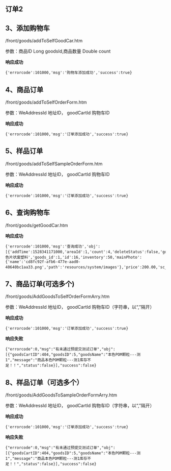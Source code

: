 ## 订单2 ##

## 3、添加购物车 ##

/front/goods/addToSelfGoodCar.htm

参数：商品ID Long goodsId,商品数量 Double count

**响应成功**

    {'errorcode':101000,'msg':'购物车添加成功','success':true}


## 4、商品订单 ##

/front/goods/addToSelfOrderForm.htm

参数：WeAddressId 地址ID，
	 goodCartId 购物车ID

**响应成功**

    {'errorcode':101000,'msg':'订单添加成功','success':true}


## 5、样品订单 ##

/front/goods/addToSelfSampleOrderForm.htm

参数：WeAddressId 地址ID，
	 goodCartId 购物车ID

**响应成功**

    {'errorcode':101000,'msg':'订单添加成功','success':true}


## 6、查询购物车 ##

/front/goods/getGoodCar.htm

**响应成功**

    {'errorcode':101000,'msg':'查询成功','obj':[{'addTime':1528341171000,'areaId':1,'count':4,'deleteStatus':false,'goodName':'白色片状废塑料','goods_id':1,'id':16,'inventory':50,'mainPhoto':{'name':'cd8fc92f-afb6-477e-aad0-40640bc1aa33.png','path':'resources/system/images'},'price':200.00,'sc_id':25,'updatecount':0,'utilName':'吨'}],'success':true}



## 7、商品订单(可选多个) ##

/front/goods/AddGoodsToSelfOrderFormArry.htm

参数：WeAddressId 地址ID，
	 goodCartId 购物车ID（字符串，以“,”隔开）

**响应成功**

    {'errorcode':101000,'msg':'订单添加成功','success':true}

**响应失败**

    {"errorcode":0,"msg":"有未通过预提交测试订单","obj":[{"goodsCartID":404,"goodsID":5,"goodsName":"本色POM颗粒---测1","message":"商品本色POM颗粒---测1库存不足！！","status":false}],"success":false}


## 8、样品订单（可选多个） ##

/front/goods/AddGoodsToSampleOrderFormArry.htm

参数：WeAddressId 地址ID，
	 goodCartId 购物车ID（字符串，以“,”隔开）

**响应成功**

    {'errorcode':101000,'msg':'订单添加成功','success':true}

**响应失败**

    {"errorcode":0,"msg":"有未通过预提交测试订单","obj":[{"goodsCartID":404,"goodsID":5,"goodsName":"本色POM颗粒---测1","message":"商品本色POM颗粒---测1库存不足！！","status":false}],"success":false}
    

